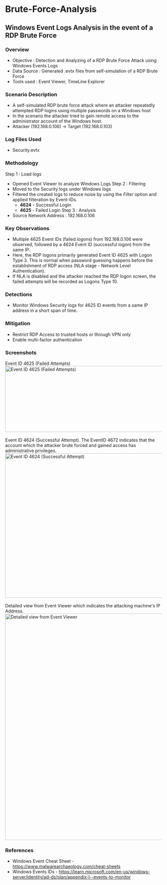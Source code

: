 # Brute-Force-Analysis
## Windows Event Logs Analysis in the event of a RDP Brute Force

### Overview
* Objective : Detection and Analyzing of a RDP Brute Force Attack using Windows Events Logs
* Data Source : Generated .evtx files from self-simulation of a RDP Brute Force
* Tools used : Event Viewer, TimeLine Explorer

### Scenario Description
* A self-simulated RDP brute force attack where an attacker repeatedly attempted RDP logins using multiple passwords on a Windows host
* In the scenario the attacker tried to gain remote access to the administrator account of the Windows host.
* Attacker (192.168.0.106) -> Target (192.168.0.103)

### Log Files Used
* Security.evtx

### Methodology
Step 1 : Load logs
  * Opened Event Viewer to analyze Windows Logs
Step 2 : Filtering
  * Moved to the Security logs under Windows logs
  * Filtered the created logs to reduce noise by using the *Filter* option and applied filteration by Event-IDs.
    - **4624** - Successful Login
    - **4625** - Failed Login
Step 3 : Analysis
  * Source Network Address : 192.168.0.106

### Key Observations
  * Multiple 4625 Event IDs (failed logons) from 192.168.0.106 were observed, followed by a 4624 Event ID (successful logon) from the same IP.
  * Here, the RDP logons primarily generated Event ID 4625 with Logon Type 3. This is normal when password guessing happens before the establishment of RDP access (NLA stage - Network Level Authentication).
  * If NLA is disabled and the attacker reached the RDP logon screen, the failed attempts will be recorded as Logons Type 10.

### Detections
  * Monitor Windows Security logs for 4625 ID events from a same IP address in a short span of time.

### Mitigation
  * Restrict RDP Access to trusted hosts or through VPN only
  * Enable multi-factor authentication

### Screenshots
Event ID 4625 (Failed Attempts)<img width="896" height="212" alt="Event ID 4625 (Failed Attempts)" src="https://github.com/user-attachments/assets/afbaec7c-983b-4769-8438-5cfdc999f319" />
<br><br>
Event ID 4624 (Successful Attempt). The EventID 4672 indicates that the account which the attacker brute forced and gained access has administrative privileges.<img width="1366" height="464" alt="Event ID 4624 (Successful Attempt)" src="https://github.com/user-attachments/assets/3d1d522b-c80c-44c4-97e9-8981dea50847" />
<br><br>
Detailed view from Event Viewer which indicates the attacking machine's IP Address.<img width="1366" height="727" alt="Detailed view from Event Viewer" src="https://github.com/user-attachments/assets/57a37013-0345-496e-833d-4d11c58311e6" />



### References
* Windows Event Cheat Sheet - https://www.malwarearchaeology.com/cheat-sheets
* Windows Events IDs - https://learn.microsoft.com/en-us/windows-server/identity/ad-ds/plan/appendix-l--events-to-monitor

